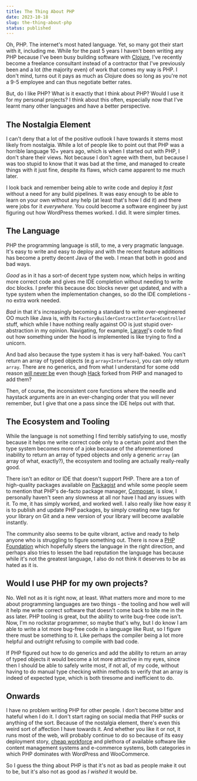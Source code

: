 ```yaml
---
title: The Thing About PHP
date: 2023-10-18
slug: the-thing-about-php
status: published
---
```


Oh, PHP. The internet's most hated language. Yet, so many got their start with it, including me. 
While for the past 5 years I haven't been writing any PHP because I've been busy building software with 
[Clojure](https://clojure.org/), I've recently become a freelance consultant instead of a contractor that I've previously been and 
a lot (the majority even) of work that comes my way is PHP. I don't mind, turns out it pays as much 
as Clojure does so long as you're not a 9-5 employee and can thus negotiate better rates.

But, do I like PHP? What is it exactly that I think about PHP? Would I use it for my personal projects?
I think about this often, especially now that I've learnt many other languages and have a better perspective.

## The Nostalgia Element

I can't deny that a lot of the positive outlook I have towards it stems most likely from nostalgia. While a 
lot of people like to point out that PHP was a horrible language 10+ years ago, which is when I started out with PHP, 
I don't share their views. Not because I don't agree with them, but because I was too stupid to know that it was bad at the time, 
and managed to create things with it just fine, despite its flaws, which came apparent to me much later.

I look back and remember being able to write code and deploy it _fast_ without a need for any build pipelines. It was
easy enough to be able to learn on your own without any help (at least that's how I did it) and there were jobs for it
_everywhere_. You could become a software engineer by just figuring out how WordPress themes worked. I did. It were 
simpler times.

## The Language

PHP the programming language is still, to me, a very pragmatic language. It's easy to write and 
easy to deploy and with the recent feature additions has become a pretty decent Java of the web. I mean that 
both in good and bad ways. 

_Good_ as in it has a sort-of decent type system now, which helps in writing more correct code and 
gives me IDE completion without needing to write doc blocks. I prefer this because doc blocks 
never get updated, and with a type system when the implementation changes, so do the IDE 
completions - no extra work needed.

_Bad_ in that it's increasingly becoming a standard to write over-engineered OO much like Java is, with its `FactoryBuilderContractInterfaceController` 
stuff, which while I have nothing really against OO is just stupid over-abstraction in my opinion. Navigating, for example, 
[Laravel](https://laravel.com/)'s code to find out how something under the hood is implemented is like trying to find a unicorn.

And bad also because the type system it has is very half-baked. You can't return an array of typed objects (e.g `array<Interface>`), you can only return 
`array`. There are no generics, and from what I understand for some odd reason [will never be](https://www.reddit.com/r/PHP/comments/j65968/comment/g7zg9mt/) even though [Hack](https://hacklang.org/) forked from PHP and 
managed to add them? 

Then, of course, the inconsistent core functions where the needle and haystack arguments are in an ever-changing order 
that you will never remember, but I give that one a pass since the IDE helps out with that.

## The Ecosystem and Tooling

While the language is not something I find terribly satisfying to use, mostly because it helps me write correct code 
only to a certain point and then the type system becomes more of a joke because of the aforementioned inability to return an array 
of typed objects and only a generic `array` (an array of what, exactly?), the ecosystem and tooling are actually really-really good.

There isn't an editor or IDE that doesn't support PHP. There are a ton of high-quality packages available on [Packagist](https://packagist.org/) 
and while some people seem to mention that PHP's de-facto package manager, [Composer](https://getcomposer.org/), is slow, I personally haven't 
seen any slowness at all nor have I had any issues with it. To me, it has simply worked, and worked well. I also really 
like how easy it is to publish and update PHP packages, by simply creating new tags for your library on Git and a new 
version of your library will become available instantly.

The community also seems to be quite vibrant, active and ready to help anyone who is struggling to figure something out. 
There is now a [PHP Foundation](https://thephp.foundation/) which hopefully steers the language in the right direction, and perhaps also tries to lessen the 
bad reputation the language has because while it's not the greatest language, I also do not think it deserves to be 
as hated as it is. 

## Would I use PHP for my own projects?

No. Well not as it is right now, at least. What matters more and more to me about programming languages are 
two things - the tooling and how well will it help me write correct software that doesn't come back to bite me in the ass later. 
PHP tooling is great, but the ability to write bug-free code isn't. Now, I'm no rockstar programmer, so maybe 
that's why, but I do know I am able to write a lot more bug-free code in a language like Rust, so I figure there must be something 
to it. Like perhaps the compiler being a lot more helpful and outright refusing to compile with bad code.

If PHP figured out how to do generics and add the ability to return an array of typed objects it would become a 
lot more attractive in my eyes, since then I should be able to safely write most, if not all, of my code, without having 
to do manual type checking within methods to verify that an array is indeed of expected type, which is both tiresome 
and inefficient to do.

## Onwards 

I have no problem writing PHP for other people. I don't become bitter and hateful when I do it. I don't start 
raging on social media that PHP sucks or anything of the sort. Because of the nostalgia element, there's even this weird 
sort of affection I have towards it. And whether you like it or not, it runs most of the web, will probably 
continue to do so because of its easy deployment story, [cheap workforce](https://survey.stackoverflow.co/2023/#technology-top-paying-technologies) and plethora of available software like content management 
systems and e-commerce systems, both categories in which PHP dominates with WordPress and WooCommerce.

So I guess the thing about PHP is that it's not as bad as people make it out to be, but it's also not as good as _I wished_ it would be.
